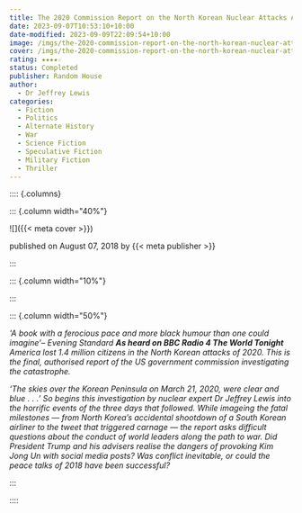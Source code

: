 ```yaml
---
title: The 2020 Commission Report on the North Korean Nuclear Attacks Against The United States
date: 2023-09-07T10:53:10+10:00
date-modified: 2023-09-09T22:09:54+10:00
image: /imgs/the-2020-commission-report-on-the-north-korean-nuclear-attacks-against-the-united-states.png
cover: /imgs/the-2020-commission-report-on-the-north-korean-nuclear-attacks-against-the-united-states
rating: ★★★★☆
status: Completed
publisher: Random House
author:
  - Dr Jeffrey Lewis
categories:
  - Fiction
  - Politics
  - Alternate History
  - War
  - Science Fiction
  - Speculative Fiction
  - Military Fiction
  - Thriller
---
```


:::: {.columns}

::: {.column width="40%"}

![]({{< meta cover >}})

published on August 07, 2018 by {{< meta publisher >}}

:::

::: {.column width="10%"}
<!-- empty column to create gap -->
:::

::: {.column width="50%"}

_'A book with a ferocious pace and more black humour than one could imagine'– Evening Standard **As heard on BBC Radio 4 The World Tonight** America lost 1.4 million citizens in the North Korean attacks of 2020. This is the final, authorised report of the US government commission investigating the catastrophe._

_‘The skies over the Korean Peninsula on March 21, 2020, were clear and blue . . .’ So begins this investigation by nuclear expert Dr Jeffrey Lewis into the horrific events of the three days that followed. While imageing the fatal milestones — from North Korea’s accidental shootdown of a South Korean airliner to the tweet that triggered carnage — the report asks difficult questions about the conduct of world leaders along the path to war. Did President Trump and his advisers realise the dangers of provoking Kim Jong Un with social media posts? Was conflict inevitable, or could the peace talks of 2018 have been successful?_

:::

::::
